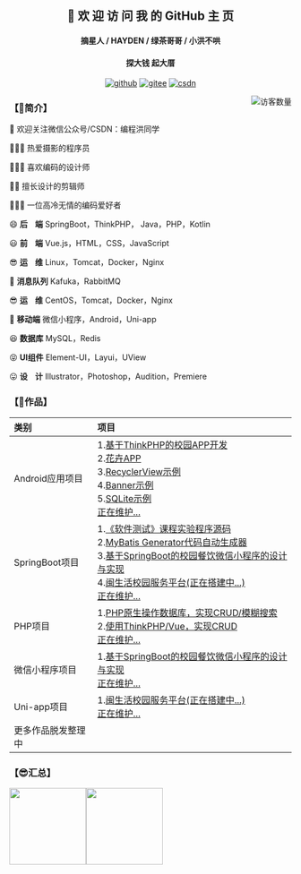 <h2 align="center">👋 欢 迎 访 问 我 的 GitHub 主 页</h2>
<h4 align="center">摘星人 / HAYDEN / 绿茶哥哥 / 小洪不哄</h4>
<h4 align="center">探大钱 起大厝</h4>
<p align="center">
  <a href="https://github.com/hongyoudan"><img src="https://img.shields.io/badge/GitHub-ff79c6" alt="github"></a>
  <a href="https://gitee.com/hong-youdan"><img src="https://img.shields.io/badge/Gitee-fe7300" alt="gitee"></a>
  <a href="https://blog.csdn.net/qq_44402184"><img src="https://img.shields.io/badge/CSDN-cf000e" alt="csdn"></a>
</p>

<img align='right' src="https://profile-counter.glitch.me/hongyoudan/count.svg" alt="访客数量"/>

### 【🤩简介】

👏 欢迎关注微信公众号/CSDN：编程洪同学

👨🏻‍💻 热爱摄影的程序员

👨🏻‍🎨 喜欢编码的设计师

🧕🏻 擅长设计的剪辑师

🧑🏻‍🏫 一位高冷无情的编码爱好者

😄  **后&nbsp;&nbsp;&nbsp;&nbsp;端**   SpringBoot，ThinkPHP， Java，PHP，Kotlin

😃  **前&nbsp;&nbsp;&nbsp;&nbsp;端**   Vue.js，HTML，CSS，JavaScript

😎  **运&nbsp;&nbsp;&nbsp;&nbsp;维**   Linux，Tomcat，Docker，Nginx

😬  **消息队列**  Kafuka，RabbitMQ

😎  **运&nbsp;&nbsp;&nbsp;&nbsp;维**  CentOS，Tomcat，Docker，Nginx

🧐  **移动端**   微信小程序，Android，Uni-app

😆  **数据库**   MySQL，Redis

😝  **UI组件**   Element-UI，Layui，UView

😛  **设&nbsp;&nbsp;&nbsp;&nbsp;计**   Illustrator，Photoshop，Audition，Premiere

### 【🥰作品】

| 类别               | 项目                                                         |
| :----------------- | :----------------------------------------------------------- |
| Android应用项目    | 1.[基于ThinkPHP的校园APP开发](https://github.com/hongyoudan/MinlifeApp)<br>2.[花卉APP](https://github.com/hongyoudan/huahui)<br/>3.[RecyclerView示例](https://github.com/hongyoudan/RecyclerViewDemo)<br/>4.[Banner示例](https://github.com/hongyoudan/BannerDemo)<br/>5.[SQLite示例](https://github.com/hongyoudan/SQLiteDemo)<br/>[正在维护...]() |
| SpringBoot项目     | 1.[《软件测试》课程实验程序源码](https://github.com/hongyoudan/softwaretesting)<br>2.[MyBatis Generator代码自动生成器](https://github.com/hongyoudan/mybatis-generator-demo)<br>3.[基于SpringBoot的校园餐饮微信小程序的设计与实现](https://github.com/hongyoudan/minlife-2)<br/>4.[闽生活校园服务平台(正在搭建中...)](https://github.com/hongyoudan/minlife-3)<br/>[正在维护...]() |
| PHP项目            | 1.[PHP原生操作数据库，实现CRUD/模糊搜索](https://github.com/hongyoudan/mall-protogenous)<br>2.[使用ThinkPHP/Vue，实现CRUD](https://github.com/hongyoudan/mall-tp)<br>[正在维护...]() |
| 微信小程序项目     | 1.[基于SpringBoot的校园餐饮微信小程序的设计与实现](https://github.com/hongyoudan/minlife-2)<br/>[正在维护...]() |
| Uni-app项目        | 1.[闽生活校园服务平台(正在搭建中...)](https://github.com/hongyoudan/minlife-3)<br/>[正在维护...]() |
| 更多作品脱发整理中 |                                                              |

### 【😎汇总】

<img align="" height="137px" src="https://github-readme-stats.vercel.app/api?username=hongyoudan&hide_title=true&hide_border=true&show_icons=true&include_all_commits=true&line_height=21&bg_color=0,EC6C6C,FFD479,FFFC79,73FA79&theme=graywhite&locale=cn" /><img align="" height="137px" src="https://github-readme-stats.vercel.app/api/top-langs/?username=hongyoudan&hide_title=true&hide_border=true&layout=compact&bg_color=0,73FA79,73FDFF,D783FF&theme=graywhite&locale=cn" />

